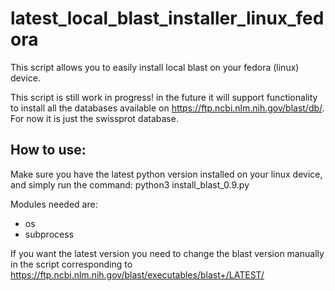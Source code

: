# latest_local_blast_installer_linux_fedora
This script allows you to easily install local blast on your fedora (linux) device.

This script is still work in progress!
in the future it will support functionality to install all the databases available on https://ftp.ncbi.nlm.nih.gov/blast/db/.
For now it is just the swissprot database.

## How to use:
Make sure you have the latest python version installed on your linux device,
and simply run the command: python3 install_blast_0.9.py

Modules needed are:
- os
- subprocess

If you want the latest version you need to change the blast version manually in the script corresponding to https://ftp.ncbi.nlm.nih.gov/blast/executables/blast+/LATEST/
